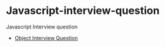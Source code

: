 # Javascript-interview-question
Javascript Interview question

  - [Object Interview Question](https://github.com/goldenashok/Javascript-interview-question/blob/main/object.md)



